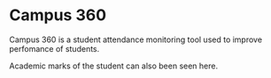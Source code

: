
# Campus 360

Campus 360 is a student attendance monitoring tool used to improve perfomance of students. 

Academic marks of the student can also been seen here.
